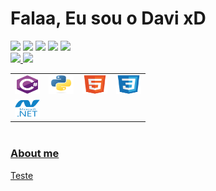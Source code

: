 # Falaa, Eu sou o Davi xD

<div>
  <a href = "https://github.com/DaviCoder"><img src="https://img.shields.io/badge/-Github-000?style=flat-square&logo=Github&logoColor=white" target="_blank"></a>
  <a href = "https://www.linkedin.com/in/davi-silva-79150815b/"><img src="https://img.shields.io/badge/-LinkedIn-blue?style=flat-square&logo=Linkedin&logoColor=white" target="_blank"></a>
  <a href = "https://www.instagram.com/dav_nasc/"><img src="https://img.shields.io/badge/Instagram-E4405F?style=flat-square&logo=instagram&logoColor=white" target="_blank"></a>
  <a href = "mailto: davisilva.coder@gmail.com"><img src="https://img.shields.io/badge/-Gmail-%23EA4335?style=flat-square&logo=gmail&logoColor=white" target="_blank"></a>
  <a href = "mailto: davisilva_nascimento@hotmail.com"><img src="https://img.shields.io/badge/Microsoft_Outlook-0078D4?style=flat-square&logo=microsoft-outlook&logoColor=whit" target="_blank"></a>
</div>

<div style="display: inline_block">
  <a href="https://github.com/DaviCoder">
  <img height="160em" src="https://github-readme-stats.vercel.app/api?username=DaviCoder&show_icons=true&theme=nightowl&include_all_commits=true&count_private=true"/>
  <img height="160em" src="https://github-readme-stats.vercel.app/api/top-langs/?username=DaviCoder&layout=compact&langs_count=16&theme=nightowl"/>
<div>
  
  <!---
<div style="display: inline-block"><br>
  <img align="center" alt="Csharp" height="30" width="40" src="https://raw.githubusercontent.com/devicons/devicon/master/icons/csharp/csharp-original.svg">
  <img align="center" alt="Python" height="30" width="40" src="https://raw.githubusercontent.com/devicons/devicon/master/icons/python/python-original.svg">
  <img align="center" alt="HTML" height="30" width="40" src="https://raw.githubusercontent.com/devicons/devicon/master/icons/html5/html5-original.svg">
  <img align="center" alt="CSS" height="30" width="40" src="https://raw.githubusercontent.com/devicons/devicon/master/icons/css3/css3-original.svg">
</div>
-->

<table style="width: auto; height: auto; display: inline-block;">
        <tr>
            <td class="auto-style2">
          <img alt="Csharp" height="30" width="40" src="https://raw.githubusercontent.com/devicons/devicon/master/icons/csharp/csharp-original.svg"/></td>
            <td class="auto-style3">
          <img alt="Python" height="30" width="40" src="https://raw.githubusercontent.com/devicons/devicon/master/icons/python/python-original.svg"/></td>
            <td class="auto-style3">
          <img alt="HTML" height="30" width="40" src="https://raw.githubusercontent.com/devicons/devicon/master/icons/html5/html5-original.svg"/></td>
            <td class="auto-style3">
          <img alt="CSS" height="30" width="40" src="https://raw.githubusercontent.com/devicons/devicon/master/icons/css3/css3-original.svg"/></td>
        </tr>
        <tr>
            <td><img alt="dotnet" height="30" width="40" src="https://raw.githubusercontent.com/devicons/devicon/master/icons/dot-net/dot-net-plain-wordmark.svg"/></td>
            <td>&nbsp;</td>
            <td>&nbsp;</td>
            <td>&nbsp;</td>
        </tr>
    </table>

### About me
Teste
